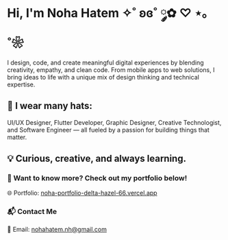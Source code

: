 # Hi, I'm Noha Hatem ✧˚ ʚɞ˚ ༘✿ ♡ ⋆｡˚❀

I design, code, and create meaningful digital experiences by blending creativity, empathy, and clean code. From mobile apps to web solutions, I bring ideas to life with a unique mix of design thinking and technical expertise.

## 👒 I wear many hats: 

UI/UX Designer, Flutter Developer, Graphic Designer, Creative Technologist, and Software Engineer — all fueled by a passion for building things that matter.

## 💡 Curious, creative, and always learning.


### 📌 Want to know more? Check out my portfolio below!

🌐 Portfolio: [noha-portfolio-delta-hazel-66.vercel.app](https://noha-portfolio-delta-hazel-66.vercel.app/)

### 📬 Contact Me

📧 Email: nohahatem.nh@gmail.com
